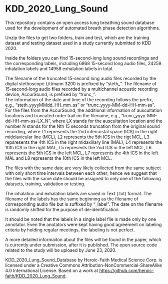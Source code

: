 # KDD_2020_Lung_Sound

This repository contains an open access lung breathing sound database used for the development of automated breath phase detection algorithms.

Unzip the files to get two folders, train and test, which are the training dataset and testing dataset used in a study currently 
submitted to KDD 2020.

Inside the folders you can find 15-second-long lung sound recordings and the corresponding labels, including 6868 15-second 
long audio files, 24259 inhalation labels and 14958 exhalation labels in total.

The filename of the truncated 15-second long audio files recorded by the digital stethoscope Littmann 3200 is prefixed by “steth_”. 
The filename of 15-second-long audio files recorded by a multichannel acoustic recording device, AccurSound, is prefixed by “trunc_”.  
The information of the date and time of the recording follows the prefix, e.g., 
“steth_yyyyMMdd_HH_mm_ss” or “trunc_yyyy-MM-dd-HH-mm-ss”. 
For the files from the AccurSound, the additional information of auscultation locations and truncated order trail on the filename, e.g., 
“trunc_yyyy-MM-dd-HH-mm-ss-LX_N”, where LX stands for the auscultation location and the number N stands for the Nth 15 seconds 
truncation from the original sound recording, where L1 represents the 2nd intercostal space (ICS) in the right midclavicular line (MCL), 
L2 represents the 5th ICS in the rigt MCL, L3 repsresents the 4th ICS in the right midaxillary line (MAL), L4 represents the 10th ICS in 
the right MAL, L5 represents the 2nd ICS in the left MCL, L6 represents the 5th ICS in the left MCL, L7 represents the 4th ICS in the 
left MAL and L8 represents the 10th ICS in the left MCL.

The files with the same date are very likely collected from the same subject with only short time intervals between each other; hence we
suggest that the files with the same date should be assigned to only one of the following datasets, training, validation or testing.

The inhalation and exhalation labels are saved in Text (.txt) format. 
The filename of the labels has the same beginning as the filename of corresponding audio file but is suffixed by “_label”. 
The date on the filename is randomly shifted for the purpose of de-identification.

It should be noted that the labels in a single label file is made only by one annotator. Even the anotators were kept having good 
agreement on labeling criteria by holding regular meetings, the labeling is not perfect. 

A more detailed informaiton about the files will be found in the paper, which is currently under submission, after it is published.
The open source code related to the study will be uploaed by June 23, 2020.

KDD_2020_Lung_Sound_Database by Heroic-Faith Medical Science Corp. is licensed under a Creative Commons Attribution-NonCommercial-ShareAlike 4.0 International License.
Based on a work at https://github.com/heroic-faith/KDD_2020_Lung_Sound.
